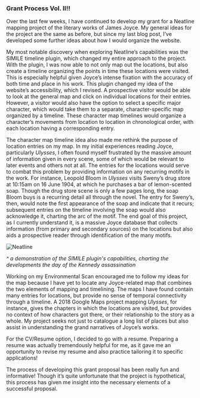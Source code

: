 ### Grant Process Vol. II!!

Over the last few weeks, I have continued to develop my grant for a Neatline mapping project of the literary works of James Joyce. My general ideas for 
the project are the same as before, but since my last blog post, I’ve developed some further ideas about how I would organize the website.

My most notable discovery when exploring Neatline’s capabilities was the SIMILE timeline plugin, which changed my entire approach to the project. With 
the plugin, I was now able to not only map out the locations, but also create a timeline organizing the points in time these locations were visited. This 
is especially helpful given Joyce’s intense fixation with the accuracy of both time and place in his work. This plugin changed my idea of the website’s 
accessibility, which I revised. A prospective visitor would be able to look at the general map and click on individual locations for their entries. However, 
a visitor would also have the option to select a specific major character, which would take them to a separate, character-specific map organized by a 
timeline. These character map timelines would organize a character’s movements from location to location in chronological order, with each location having 
a corresponding entry.

The character map timeline idea also made me rethink the purpose of location entries on my map. In my initial experiences reading Joyce, particularly _Ulysses_,
I often found myself frustrated by the massive amount of information given in every scene, some of which would be relevant to later events and others not at 
all. The entries for the locations would serve to combat this problem by providing information on any recurring motifs in the work. For instance, Leopold 
Bloom in _Ulysses_ visits Sweny’s drug store at 10:15am on 16 June 1904, at which he purchases a bar of lemon-scented soap. Though the drug store scene 
is only a few pages long, the soap Bloom buys is a recurring detail all through the novel. The entry for Sweny’s, then, would note the first appearance of 
the soap and indicate that it recurs; subsequent entries on the timeline involving the soap would also acknowledge it, charting the arc of the motif. The 
end goal of this project, as I currently understand it, is a massive Joyce database that collects information (from primary and secondary sources) on the 
locations but also aids a prospective reader through identification of the many motifs.

![Neatline](https://kazjohnstone.github.io/kazjohnstone.github.io/images/neatline.png)

_^ a demonstration of the SIMILE plugin's capabilities, charting the developments the day of the Kennedy assassination_

Working on my Environmental Scan encouraged me to follow my ideas for the map because I have yet to locate any Joyce-related map that combines the two elements 
of mapping and timelining. The maps I have found contain many entries for locations, but provide no sense of temporal connectivity through a timeline. A 2018 
Google Maps project mapping _Ulysses_, for instance, gives the chapters in which the locations are visited, but provides no context of how characters got there,
or their relationship to the story as a whole. My project seeks not just to catalogue a long list of places but also assist in understanding the grand narratives 
of Joyce’s works.

For the CV/Resume option, I decided to go with a resume. Preparing a resume was actually tremendously helpful for me, as it gave me an opportunity to revise 
my resume and also practice tailoring it to specific applications!

The process of developing this grant proposal has been really fun and informative! Though it’s quite unfortunate that the project is hypothetical, this process
has given me insight into the necessary elements of a successful proposal.
